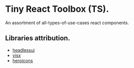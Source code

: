 # Tiny React Toolbox (TS).
An assortment of all-types-of-use-cases react components.
## Libraries attribution.
- [headlessui](https://github.com/tailwindlabs/headlessui)
- [visx](https://github.com/airbnb/visx/)
- [heroicons](https://github.com/tailwindlabs/heroicons)
